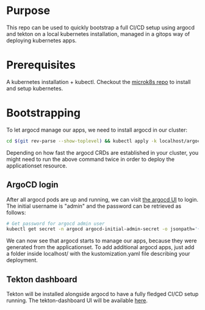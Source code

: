 # Purpose
This repo can be used to quickly bootstrap a full CI/CD setup using argocd and tekton on a local kubernetes installation,
managed in a gitops way of deploying kubernetes apps.

# Prerequisites
A kubernetes installation + kubectl. Checkout the [microk8s repo](https://github.com/OlGe404/microk8s) to install and setup kubernetes.

# Bootstrapping
To let argocd manage our apps, we need to install argocd in our cluster:

```bash
cd $(git rev-parse --show-toplevel) && kubectl apply -k localhost/argocd/
```
Depending on how fast the argocd CRDs are established in your cluster, you might need to run the above command
twice in order to deploy the applicationset resource.

## ArgoCD login
After all argocd pods are up and running, we can visit [the argocd UI](http://localhost:30002) to login.
The initial username is "admin" and the password can be retrieved as follows:

```bash
# Get password for argocd admin user
kubectl get secret -n argocd argocd-initial-admin-secret -o jsonpath='{.data.password}' | base64 -d 
```

We can now see that argocd starts to manage our apps, because they were generated from the applicationset.
To add additional argocd apps, just add a folder inside localhost/ with the kustomization.yaml file describing your deployment.

## Tekton dashboard
Tekton will be installed alongside argocd to have a fully fledged CI/CD setup running.
The tekton-dashboard UI will be available [here](http://localhost:30003).